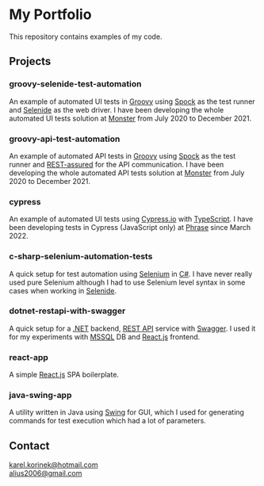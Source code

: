 # **My Portfolio**

This repository contains examples of my code.

## **Projects**

### **groovy-selenide-test-automation**
An example of automated UI tests in <a href='https://groovy-lang.org/'>Groovy</a> using <a href='https://spockframework.org/spock/docs/2.3/introduction.html'>Spock</a> as the test runner and <a href='https://selenide.org/'>Selenide</a> as the web driver. I have been developing the whole automated UI tests solution at <a href='https://www.monster.com/'>Monster</a> from July 2020 to December 2021.

### **groovy-api-test-automation**
An example of automated API tests in <a href='https://groovy-lang.org/'>Groovy</a> using <a href='https://spockframework.org/spock/docs/2.3/introduction.html'>Spock</a> as the test runner and <a href='https://rest-assured.io/'>REST-assured</a> for the API communication. I have been developing the whole automated API tests solution at <a href='https://www.monster.com/'>Monster</a> from July 2020 to December 2021.

### **cypress**
An example of automated UI tests using <a href='https://docs.cypress.io/guides/overview/why-cypress'>Cypress.io</a> with <a href='https://www.typescriptlang.org/'>TypeScript</a>. I have been developing tests in Cypress (JavaScript only) at <a href='https://phrase.com/'>Phrase</a> since March 2022.

### **c-sharp-selenium-automation-tests**
A quick setup for test automation using <a href='https://www.selenium.dev/documentation/'>Selenium</a> in <a href='https://learn.microsoft.com/en-us/dotnet/csharp/'>C#</a>. I have never really used pure Selenium although I had to use Selenium level syntax in some cases when working in <a href='https://selenide.org/'>Selenide</a>.

### **dotnet-restapi-with-swagger**
A quick setup for a <a href='https://dotnet.microsoft.com/'>.NET</a> backend, <a href='https://restfulapi.net/'>REST API</a> service with <a href='https://swagger.io/'>Swagger</a>. I used it for my experiments with <a href='https://www.microsoft.com/en-us/sql-server/sql-server-downloads'>MSSQL</a> DB and <a href='https://reactjs.org/'>React.js</a> frontend.

### **react-app**
A simple <a href='https://reactjs.org/'>React.js</a> SPA boilerplate.

### **java-swing-app**
A utility written in Java using <a href='https://docs.oracle.com/javase/tutorial/uiswing/'>Swing</a> for GUI, which I used for generating commands for test execution which had a lot of parameters.

## **Contact**
karel.korinek@hotmail.com <br />
alius2006@gmail.com